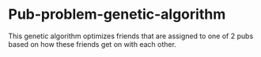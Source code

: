 # Pub-problem-genetic-algorithm
This genetic algorithm optimizes friends that are assigned to one of 2 pubs based on how these friends get on with each other.
